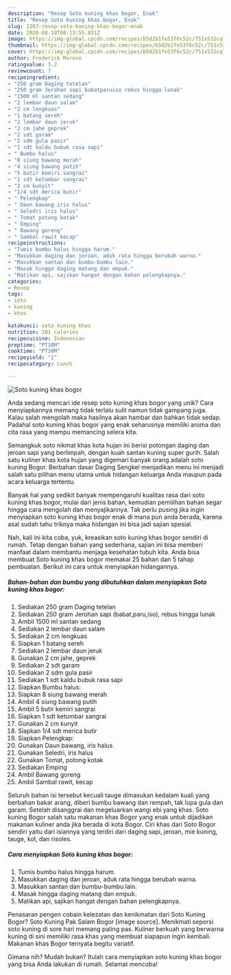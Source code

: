 ```yaml
---
description: "Resep Soto kuning khas bogor, Enak"
title: "Resep Soto kuning khas bogor, Enak"
slug: 2207-resep-soto-kuning-khas-bogor-enak
date: 2020-08-18T08:13:55.831Z
image: https://img-global.cpcdn.com/recipes/b5d2b1fe53f6c52c/751x532cq70/soto-kuning-khas-bogor-foto-resep-utama.jpg
thumbnail: https://img-global.cpcdn.com/recipes/b5d2b1fe53f6c52c/751x532cq70/soto-kuning-khas-bogor-foto-resep-utama.jpg
cover: https://img-global.cpcdn.com/recipes/b5d2b1fe53f6c52c/751x532cq70/soto-kuning-khas-bogor-foto-resep-utama.jpg
author: Frederick Moreno
ratingvalue: 3.2
reviewcount: 7
recipeingredient:
- "250 gram Daging tetelan"
- "250 gram Jerohan sapi babatparuiso rebus hingga lunak"
- "1500 ml santan sedang"
- "2 lembar daun salam"
- "2 cm lengkuas"
- "1 batang sereh"
- "2 lembar daun jeruk"
- "2 cm jahe geprek"
- "2 sdt garam"
- "2 sdm gula pasir"
- "1 sdt kaldu bubuk rasa sapi"
- " Bumbu halus"
- "8 siung bawang merah"
- "4 siung bawang putih"
- "5 butir kemiri sangrai"
- "1 sdt ketumbar sangrai"
- "2 cm kunyit"
- "1/4 sdt merica butir"
- " Pelengkap"
- " Daun bawang iris halus"
- " Seledri iris halus"
- " Tomat potong kotak"
- " Emping"
- " Bawang goreng"
- " Sambal rawit kecap"
recipeinstructions:
- "Tumis bumbu halus hingga harum."
- "Masukkan daging dan jeroan, aduk rata hingga berubah warna."
- "Masukkan santan dan bumbu-bumbu lain."
- "Masak hingga daging matang dan empuk."
- "Matikan api, sajikan hangat dengan bahan pelengkapnya."
categories:
- Resep
tags:
- soto
- kuning
- khas

katakunci: soto kuning khas 
nutrition: 101 calories
recipecuisine: Indonesian
preptime: "PT18M"
cooktime: "PT30M"
recipeyield: "1"
recipecategory: Lunch

---
```



![Soto kuning khas bogor](https://img-global.cpcdn.com/recipes/b5d2b1fe53f6c52c/751x532cq70/soto-kuning-khas-bogor-foto-resep-utama.jpg)

Anda sedang mencari ide resep soto kuning khas bogor yang unik? Cara menyiapkannya memang tidak terlalu sulit namun tidak gampang juga. Kalau salah mengolah maka hasilnya akan hambar dan bahkan tidak sedap. Padahal soto kuning khas bogor yang enak seharusnya memiliki aroma dan cita rasa yang mampu memancing selera kita.

Semangkuk soto nikmat khas kota hujan ini berisi potongan daging dan jeroan sapi yang berlimpah, dengan kuah santan kuning super gurih. Salah satu kuliner khas kota hujan yang digemari banyak orang adalah soto kuning Bogor. Berbahan dasar Daging Sengkel menjadikan menu ini menjadi salah satu pilihan menu utama untuk hidangan keluarga Anda maupun pada acara keluarga tertentu.

Banyak hal yang sedikit banyak mempengaruhi kualitas rasa dari soto kuning khas bogor, mulai dari jenis bahan, kemudian pemilihan bahan segar hingga cara mengolah dan menyajikannya. Tak perlu pusing jika ingin menyiapkan soto kuning khas bogor enak di mana pun anda berada, karena asal sudah tahu triknya maka hidangan ini bisa jadi sajian spesial.


Nah, kali ini kita coba, yuk, kreasikan soto kuning khas bogor sendiri di rumah. Tetap dengan bahan yang sederhana, sajian ini bisa memberi manfaat dalam membantu menjaga kesehatan tubuh kita. Anda bisa membuat Soto kuning khas bogor memakai 25 bahan dan 5 tahap pembuatan. Berikut ini cara untuk menyiapkan hidangannya.

<!--inarticleads1-->

##### Bahan-bahan dan bumbu yang dibutuhkan dalam menyiapkan Soto kuning khas bogor:

1. Sediakan 250 gram Daging tetelan
1. Sediakan 250 gram Jerohan sapi (babat,paru,iso), rebus hingga lunak
1. Ambil 1500 ml santan sedang
1. Sediakan 2 lembar daun salam
1. Sediakan 2 cm lengkuas
1. Siapkan 1 batang sereh
1. Sediakan 2 lembar daun jeruk
1. Gunakan 2 cm jahe, geprek
1. Sediakan 2 sdt garam
1. Sediakan 2 sdm gula pasir
1. Sediakan 1 sdt kaldu bubuk rasa sapi
1. Siapkan  Bumbu halus:
1. Siapkan 8 siung bawang merah
1. Ambil 4 siung bawang putih
1. Ambil 5 butir kemiri sangrai
1. Siapkan 1 sdt ketumbar sangrai
1. Gunakan 2 cm kunyit
1. Siapkan 1/4 sdt merica butir
1. Siapkan  Pelengkap:
1. Gunakan  Daun bawang, iris halus
1. Gunakan  Seledri, iris halus
1. Gunakan  Tomat, potong kotak
1. Sediakan  Emping
1. Ambil  Bawang goreng
1. Ambil  Sambal rawit, kecap


Seluruh bahan isi tersebut kecuali tauge dimasukan kedalam kuali yang berbahan bakar arang, diberi bumbu bawang dan rempah, tak lupa gula dan garam. Setelah disanggrai dan megeluarkan wangi ebi yang khas. Soto kuning Bogor salah satu makanan khas Bogor yang enak untuk dijadikan makanan kuliner anda jika berada di kota Bogor. Ciri khas dari Soto Bogor sendiri yaitu dari isiannya yang terdiri dari daging sapi, jeroan, mie kuning, tauge, kol, dan risoles. 

<!--inarticleads2-->

##### Cara menyiapkan Soto kuning khas bogor:

1. Tumis bumbu halus hingga harum.
1. Masukkan daging dan jeroan, aduk rata hingga berubah warna.
1. Masukkan santan dan bumbu-bumbu lain.
1. Masak hingga daging matang dan empuk.
1. Matikan api, sajikan hangat dengan bahan pelengkapnya.


Penasaran pengen cobain kelezatan dan kenikmatan dari Soto Kuning Bogor? Soto Kuning Pak Salam Bogor [image source]. Menikmati seporsi soto kuning di sore hari memang paling pas. Kuliner berkuah yang berwarna kuning di sini memiliki rasa khas yang membuat siapapun ingin kembali. Makanan khas Bogor ternyata begitu variatif. 

Gimana nih? Mudah bukan? Itulah cara menyiapkan soto kuning khas bogor yang bisa Anda lakukan di rumah. Selamat mencoba!
